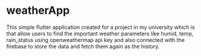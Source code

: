 # weatherApp
This simple flutter application created for a project in my university which is that allow users to find the important weather parameters like humid, temp, rain_status using openweathermap api key and also connected with the firebase to store the data and fetch them again as the history.
